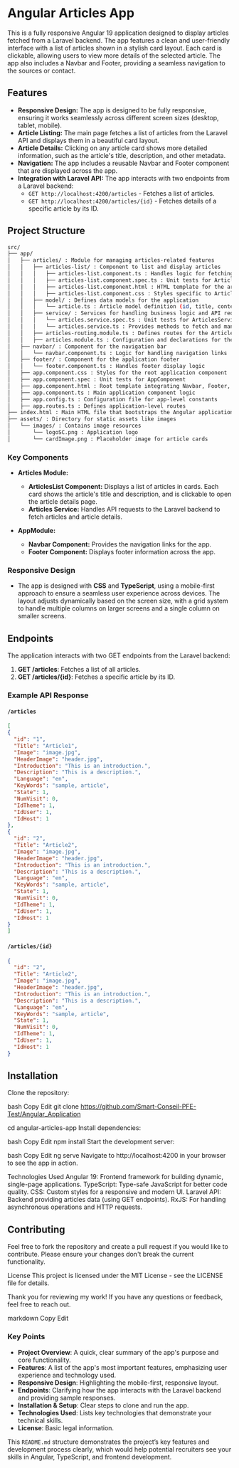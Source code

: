 # Angular Articles App

This is a fully responsive Angular 19 application designed to display articles fetched from a Laravel backend. The app features a clean and user-friendly interface with a list of articles shown in a stylish card layout. Each card is clickable, allowing users to view more details of the selected article. The app also includes a Navbar and Footer, providing a seamless navigation to the sources or contact.

## Features

- **Responsive Design:** The app is designed to be fully responsive, ensuring it works seamlessly across different screen sizes (desktop, tablet, mobile).
- **Article Listing:** The main page fetches a list of articles from the Laravel API and displays them in a beautiful card layout.
- **Article Details:** Clicking on any article card shows more detailed information, such as the article's title, description, and other metadata.
- **Navigation:** The app includes a reusable Navbar and Footer component that are displayed across the app.
- **Integration with Laravel API:** The app interacts with two endpoints from a Laravel backend:
  - `GET http://localhost:4200/articles` - Fetches a list of articles.
  - `GET http://localhost:4200/articles/{id}` - Fetches details of a specific article by its ID.

## Project Structure

```bash
src/
├── app/
│   ├── articles/ : Module for managing articles-related features
│   │   ├── articles-list/ : Component to list and display articles
│   │   │   ├── articles-list.component.ts : Handles logic for fetching and displaying articles
│   │   │   ├── articles-list.component.spec.ts : Unit tests for ArticlesListComponent
│   │   │   ├── articles-list.component.html : HTML template for the articles list
│   │   │   ├── articles-list.component.css : Styles specific to ArticlesListComponent
│   │   ├── model/ : Defines data models for the application
│   │   │   └── article.ts : Article model definition (id, title, content, etc.)
│   │   ├── service/ : Services for handling business logic and API requests
│   │   │   └── articles.service.spec.ts : Unit tests for ArticlesService
│   │   │   └── articles.service.ts : Provides methods to fetch and manage articles from the backend
│   │   ├── articles-routing.module.ts : Defines routes for the ArticlesModule
│   │   ├── articles.module.ts : Configuration and declarations for the ArticlesModule
│   ├── navbar/ : Component for the navigation bar
│   │   └── navbar.component.ts : Logic for handling navigation links
│   ├── footer/ : Component for the application footer
│   │   └── footer.component.ts : Handles footer display logic
│   ├── app.component.css : Styles for the root application component
│   ├── app.component.spec : Unit tests for AppComponent
│   ├── app.component.html : Root template integrating Navbar, Footer, and router outlet
│   ├── app.component.ts : Main application component logic
│   ├── app.config.ts : Configuration file for app-level constants
│   ├── app.routes.ts : Defines application-level routes
├── index.html : Main HTML file that bootstraps the Angular application
├── assets/ : Directory for static assets like images
│   └── images/ : Contains image resources
│       └── logoSC.png : Application logo
│       └── cardImage.png : Placeholder image for article cards

```

### Key Components

- **Articles Module:**
  - **ArticlesList Component:** Displays a list of articles in cards. Each card shows the article's title and description, and is clickable to open the article details page.
  - **Articles Service:** Handles API requests to the Laravel backend to fetch articles and article details.

- **AppModule:**
  - **Navbar Component:** Provides the navigation links for the app.
  - **Footer Component:** Displays footer information across the app.

### Responsive Design

- The app is designed with **CSS** and **TypeScript**, using a mobile-first approach to ensure a seamless user experience across devices. The layout adjusts dynamically based on the screen size, with a grid system to handle multiple columns on larger screens and a single column on smaller screens.

## Endpoints

The application interacts with two GET endpoints from the Laravel backend:

1. **GET /articles**: Fetches a list of all articles.
2. **GET /articles/{id}**: Fetches a specific article by its ID.

### Example API Response

#### `/articles`

```json
[
{
  "id": "1",
  "Title": "Article1",
  "Image": "image.jpg",
  "HeaderImage": "header.jpg",
  "Introduction": "This is an introduction.",
  "Description": "This is a description.",
  "Language": "en",
  "KeyWords": "sample, article",
  "State": 1,
  "NumVisit": 0,
  "IdTheme": 1,
  "IdUser": 1,
  "IdHost": 1
},
{
  "id": "2",
  "Title": "Article2",
  "Image": "image.jpg",
  "HeaderImage": "header.jpg",
  "Introduction": "This is an introduction.",
  "Description": "This is a description.",
  "Language": "en",
  "KeyWords": "sample, article",
  "State": 1,
  "NumVisit": 0,
  "IdTheme": 1,
  "IdUser": 1,
  "IdHost": 1
}
]
```

#### `/articles/{id}`

```json
{
  "id": "2",
  "Title": "Article2",
  "Image": "image.jpg",
  "HeaderImage": "header.jpg",
  "Introduction": "This is an introduction.",
  "Description": "This is a description.",
  "Language": "en",
  "KeyWords": "sample, article",
  "State": 1,
  "NumVisit": 0,
  "IdTheme": 1,
  "IdUser": 1,
  "IdHost": 1
}
```

## Installation

Clone the repository:

bash
Copy
Edit
git clone https://github.com/Smart-Conseil-PFE-Test/Angular_Application

cd angular-articles-app
Install dependencies:

bash
Copy
Edit
npm install
Start the development server:

bash
Copy
Edit
ng serve
Navigate to http://localhost:4200 in your browser to see the app in action.

Technologies Used
Angular 19: Frontend framework for building dynamic, single-page applications.
TypeScript: Type-safe JavaScript for better code quality.
CSS: Custom styles for a responsive and modern UI.
Laravel API: Backend providing articles data (using GET endpoints).
RxJS: For handling asynchronous operations and HTTP requests.

## Contributing

Feel free to fork the repository and create a pull request if you would like to contribute. Please ensure your changes don't break the current functionality.

License
This project is licensed under the MIT License - see the LICENSE file for details.

Thank you for reviewing my work! If you have any questions or feedback, feel free to reach out.

markdown
Copy
Edit

### Key Points

- **Project Overview**: A quick, clear summary of the app's purpose and core functionality.
- **Features**: A list of the app's most important features, emphasizing user experience and technology used.
- **Responsive Design**: Highlighting the mobile-first, responsive layout.
- **Endpoints**: Clarifying how the app interacts with the Laravel backend and providing sample responses.
- **Installation & Setup**: Clear steps to clone and run the app.
- **Technologies Used**: Lists key technologies that demonstrate your technical skills.
- **License**: Basic legal information.

This `README.md` structure demonstrates the project’s key features and development process clearly, which would help potential recruiters see your skills in Angular, TypeScript, and frontend development.

